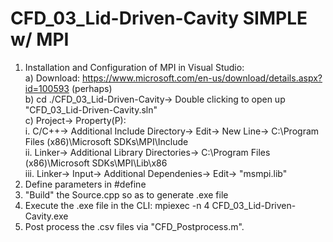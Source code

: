 # CFD_03_Lid-Driven-Cavity SIMPLE w/ MPI

1. Installation and Configuration of MPI in Visual Studio:  
  a) Download: https://www.microsoft.com/en-us/download/details.aspx?id=100593 (perhaps)  
  b) cd ./CFD_03_Lid-Driven-Cavity-> Double clicking to open up "CFD_03_Lid-Driven-Cavity.sln"  
  c) Project-> Property(P):  
    i. C/C++-> Additional Include Directory-> Edit-> New Line-> C:\Program Files (x86)\Microsoft SDKs\MPI\Include  
    ii. Linker-> Additional Library Directories-> C:\Program Files (x86)\Microsoft SDKs\MPI\Lib\x86  
    iii. Linker-> Input-> Additional Dependenies-> Edit-> "msmpi.lib"  
2. Define parameters in #define  
3. "Build" the Source.cpp so as to generate .exe file  
4. Execute the .exe file in the CLI: mpiexec -n 4 CFD_03_Lid-Driven-Cavity.exe  
5. Post process the .csv files via "CFD_Postprocess.m".
